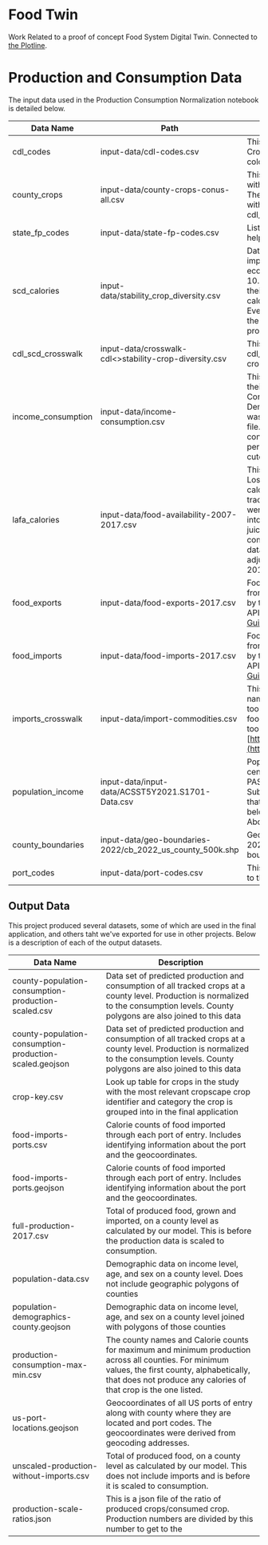 # Food Twin
Work Related to a proof of concept Food System Digital Twin. Connected to [the Plotline](https://theplotline.org/).

# Production and Consumption Data 
The input data used in the Production Consumption Normalization notebook is detailed below. 

|Data Name|Path|Description|Source|
|---------|----|-----------|------|
|cdl_codes|input-data/cdl-codes.csv|This table has all the codes used in the Cropscape data with the class name and color alongside the code.|[https://www.nass.usda.gov/Research_and_Science/Cropland/docs/CDL_codes_names_colors.xls](https://www.nass.usda.gov/Research_and_Science/Cropland/docs/CDL_codes_names_colors.xls)|
|county_crops|input-data/county-crops-conus-all.csv|This is a table of all US counties joined with zonal histograms of cropscape data. The result is a dataframe of all counties with the number of pixels of each cdl_code that is in each county.|Zonal histogram|
|state_fp_codes|input-data/state-fp-codes.csv|List of FIP codes by state. This is used to help with geographic data joins.|[https://www.bls.gov/respondents/mwr/electronic-data-interchange/appendix-d-usps-state-abbreviations-and-fips-codes.htm](https://www.bls.gov/respondents/mwr/electronic-data-interchange/appendix-d-usps-state-abbreviations-and-fips-codes.htm)|
|scd_calories|input-data/stability_crop_diversity.csv|Data generated in the study, Divergent impacts of crop diversity on caloric and economic yield stability, (DOI: 10.1088/1748-9326/aca2be). We use their Clean_Data.csv which is a list of calories of crops produced by state. Eventually this is what is used to convert the pixels of production to calories of production|[https://doi.org/10.5281/zenodo.7332106](https://doi.org/10.5281/zenodo.7332106)|
|cdl_scd_crosswalk|input-data/crosswalk-cdl<>stability-crop-diversity.csv|This dataset is what we use to crosswalk cdl_codes to the crop names in stablity crop diversity study data|Done by hand|
|income_consumption|input-data/income-consumption.csv|This is data put together by the USDA in their report U.S. Food Commodity Consumption Broken Down by Demographics, 1994-2008. The data was converted from pdf charts to a csv file. This is a subset of this data on consumption by income bracket. 185-percent of Federal Poverty Line is the cutoff between low and high income.|[https://www.ers.usda.gov/publications/pub-details/?pubid=45530](https://www.ers.usda.gov/publications/pub-details/?pubid=45530)||
|lafa_calories|input-data/food-availability-2007-2017.csv|This was derived from a USDA data set of Loss-Adjusted Food Availability in calories. Each of the food types that were tracked in the income_consumption data were extracted from this data and grouped into the food type. For instance Apple juice, Apples, and Apples dried, were all combined by calories consumed. This data set was used to provide a ratio that adjusted consumption data from 2007 to 2017.|[https://www.ers.usda.gov/data-products/food-availability-per-capita-data-system/food-availability-per-capita-data-system/#Loss-Adjusted%20Food%20Availability](https://www.ers.usda.gov/data-products/food-availability-per-capita-data-system/food-availability-per-capita-data-system/#Loss-Adjusted%20Food%20Availability)|
|food_exports|input-data/food-exports-2017.csv|Food export and import data was retrieved from the International Trade Data API run by the US Census Bureau. More on this API can be found here [Guide_to_International_Trade_Datasets.pdf](https://www.census.gov/foreign-trade/reference/guides/Guide_to_International_Trade_Datasets.pdf)|[https://api.census.gov/data/timeseries/intltrade/exports/porths?get=PORT,CTY_CODE,E_COMMODITY,E_COMMODITY_SDESC,AIR_VAL_MO,AIR_WGT_MO,CNT_WGT_MO,CNT_VAL_MO&YEAR=2017&SUMMARY_LVL=DET&COMM_LVL=HS6&E_COMMODITY=](https://api.census.gov/data/timeseries/intltrade/exports/porths?get=PORT,CTY_CODE,E_COMMODITY,E_COMMODITY_SDESC,AIR_VAL_MO,AIR_WGT_MO,CNT_WGT_MO,CNT_VAL_MO&YEAR=2017&SUMMARY_LVL=DET&COMM_LVL=HS6&E_COMMODITY=)|
|food_imports|input-data/food-imports-2017.csv|Food export and import data was retrieved from the International Trade Data API run by the US Census Bureau. More on this API can be found here [Guide_to_International_Trade_Datasets.pdf](https://www.census.gov/foreign-trade/reference/guides/Guide_to_International_Trade_Datasets.pdf)|[https://api.census.gov/data/timeseries/intltrade/imports/porths?get=PORT,CTY_CODE,I_COMMODITY,I_COMMODITY_SDESC,GEN_VAL_MO,AIR_VAL_MO,AIR_WGT_MO,CNT_WGT_MO,CNT_VAL_MO&YEAR=2017&SUMMARY_LVL=DET&COMM_LVL=HS6&I_COMMODITY='](https://api.census.gov/data/timeseries/intltrade/imports/porths?get=PORT,CTY_CODE,I_COMMODITY,I_COMMODITY_SDESC,GEN_VAL_MO,AIR_VAL_MO,AIR_WGT_MO,CNT_WGT_MO,CNT_VAL_MO&YEAR=2017&SUMMARY_LVL=DET&COMM_LVL=HS6&I_COMMODITY=')|
|imports_crosswalk|input-data/import-commodities.csv|This data crosswalks all import commodity names with our crop names used in the tool. The Calorie values for the import food types were derived from the USDA tool, Food Data Central [https://fdc.nal.usda.gov/index.html](https://fdc.nal.usda.gov/index.html)|[https://fdc.nal.usda.gov/index.html](https://fdc.nal.usda.gov/index.html)|
|population_income|input-data/input-data/ACSST5Y2021.S1701-Data.csv|Population data was retrieved from the census bureau. POVERTY STATUS IN THE PAST 12 MONTHS ACS 5-Year Estimates Subject Tables for 2021 was the report that was used. In our consumption data, below 185% of poverty line is low income. Above 185% is high income.|[https://data.census.gov/table?q=POVERTY+STATUS+IN+THE+PAST+12+MONTHS&g=010XX00US$0500000&tid=ACSST5Y2021.S1701](https://data.census.gov/table?q=POVERTY+STATUS+IN+THE+PAST+12+MONTHS&g=010XX00US$0500000&tid=ACSST5Y2021.S1701)|
|county_boundaries|input-data/geo-boundaries-2022/cb_2022_us_county_500k.shp|Geographic boundaries of counties in 2022. Population data was joined to these boundaries.|[https://www.census.gov/geographies/mapping-files/time-series/geo/cartographic-boundary.html](https://www.census.gov/geographies/mapping-files/time-series/geo/cartographic-boundary.html#:~:text=1%20%3A%20500%2C000%20(national)%C2%A0%20shapefile%20%5B11%20MB%5D%C2%A0%20%7C%C2%A0%20kml%20%5B8.2%20MB%5D)|
|port_codes|input-data/port-codes.csv|This is a table charting 4-digit port codes to the cities where they are located.|[https://www.census.gov/foreign-trade/schedules/d/dist.txt](https://www.census.gov/foreign-trade/schedules/d/dist.txt)|

## Output Data

This project produced several datasets, some of which are used in the final application, and others taht we've exported for use in other projects. Below is a description of each of the output datasets.

|Data Name|Description|
|---------|-----------|
|county-population-consumption-production-scaled.csv| Data set of predicted production and consumption of all tracked crops at a county level. Production is normalized to the consumption levels. County polygons are also joined to this data|
| county-population-consumption-production-scaled.geojson | Data set of predicted production and consumption of all tracked crops at a county level. Production is normalized to the consumption levels. County polygons are also joined to this data|
| crop-key.csv| Look up table for crops in the study with the most relevant cropscape crop identifier and category the crop is grouped into in the final application|
| food-imports-ports.csv| Calorie counts of food imported through each port of entry. Includes identifying information about the port and the geocoordinates.|
| food-imports-ports.geojson| Calorie counts of food imported through each port of entry. Includes identifying information about the port and the geocoordinates.|
| full-production-2017.csv| Total of produced food, grown and imported, on a county level as calculated by our model. This is before the production data is scaled to consumption.|
| population-data.csv | Demographic data on income level, age, and sex on a county level. Does not include geographic polygons of counties |
| population-demographics-county.geojson|Demographic data on income level, age, and sex on a county level joined with polygons of those counties|
| production-consumption-max-min.csv| The county names and Calorie counts for maximum and minimum production across all counties. For minimum values, the first county, alphabetically, that does not produce any calories of that crop is the one listed.|
| us-port-locations.geojson| Geocoordinates of all US ports of entry along with county where they are located and port codes. The geocoordinates were derived from geocoding addresses.|
| unscaled-production-without-imports.csv | Total of produced food, on a county level as calculated by our model. This does not include imports and is before it is scaled to consumption.|
| production-scale-ratios.json | This is a json file of the ratio of produced crops/consumed crop. Production numbers are divided by this number to get to the 